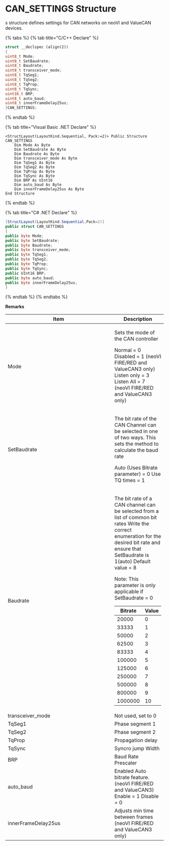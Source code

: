 # CAN\_SETTINGS Structure

s structure defines settings for CAN networks on neoVI and ValueCAN devices.

{% tabs %}
{% tab title="C/C++ Declare" %}
```cpp
struct __declspec (align(2))
{
uint8_t Mode;
uint8_t SetBaudrate;
uint8_t Baudrate;
uint8_t transceiver_mode;
uint8_t TqSeg1;
uint8_t TqSeg2;
uint8_t TqProp;
uint8_t TqSync;
uint16_t BRP;
uint8_t auto_baud;
uint8_t innerFrameDelay25us;
}CAN_SETTINGS;
```
{% endtab %}

{% tab title="Visual Basic .NET Declare" %}
```vbnet
<StructLayout(LayoutKind.Sequential, Pack:=2)> Public Structure CAN_SETTINGS
    Dim Mode As Byte
    Dim SetBaudrate As Byte
    Dim Baudrate As Byte
    Dim transceiver_mode As Byte
    Dim TqSeg1 As Byte
    Dim TqSeg2 As Byte
    Dim TqProp As Byte
    Dim TqSync As Byte
    Dim BRP As UInt16
    Dim auto_baud As Byte
    Dim innerFrameDelay25us As Byte
End Structure
```
{% endtab %}

{% tab title="C# .NET Declare" %}
```csharp
[StructLayout(LayoutKind.Sequential,Pack=2)]
public struct CAN_SETTINGS
{
public byte Mode;
public byte SetBaudrate;
public byte Baudrate;
public byte transceiver_mode;
public byte TqSeg1;
public byte TqSeg2;
public byte TqProp;
public byte TqSync;
public UInt16 BRP;
public byte auto_baud;
public byte innerFrameDelay25us;
}
```
{% endtab %}
{% endtabs %}

**Remarks**

<table><thead><tr><th width="361">Item</th><th>Description</th></tr></thead><tbody><tr><td>Mode</td><td><p>Sets the mode of the CAN controller</p><p>Normal = 0 Disabled = 1 (neoVI FIRE/RED and ValueCAN3 only) Listen only = 3 Listen All = 7 (neoVI FIRE/RED and ValueCAN3 only)</p></td></tr><tr><td>SetBaudrate</td><td><p>The bit rate of the CAN Channel can be selected in one of two ways. This sets the method to calculate the baud rate</p><p>Auto (Uses Bitrate parameter) = 0 Use TQ times = 1</p></td></tr><tr><td>Baudrate</td><td><p>The bit rate of a CAN channel can be selected from a list of common bit rates Write the correct enumeration for the desired bit rate and ensure that SetBaudrate is 1(auto) Default value = 8</p><p>Note: This parameter is only applicable if SetBaudrate = 0</p><table><thead><tr><th>Bitrate</th><th>Value</th></tr></thead><tbody><tr><td>20000</td><td>0</td></tr><tr><td>33333</td><td>1</td></tr><tr><td>50000</td><td>2</td></tr><tr><td>62500</td><td>3</td></tr><tr><td>83333</td><td>4</td></tr><tr><td>100000</td><td>5</td></tr><tr><td>125000</td><td>6</td></tr><tr><td>250000</td><td>7</td></tr><tr><td>500000</td><td>8</td></tr><tr><td>800000</td><td>9</td></tr><tr><td>1000000</td><td>10</td></tr></tbody></table></td></tr><tr><td>transceiver_mode</td><td>Not used, set to 0</td></tr><tr><td>TqSeg1</td><td>Phase segment 1</td></tr><tr><td>TqSeg2</td><td>Phase segment 2</td></tr><tr><td>TqProp</td><td>Propagation delay</td></tr><tr><td>TqSync</td><td>Syncro jump Width</td></tr><tr><td>BRP</td><td>Baud Rate Prescaler</td></tr><tr><td>auto_baud</td><td>Enabled Auto bitrate feature. (neoVI FIRE/RED and ValueCAN3) Enable = 1 Disable = 0</td></tr><tr><td>innerFrameDelay25us</td><td>Adjusts min time between frames (neoVI FIRE/RED and ValueCAN3 only)</td></tr></tbody></table>
